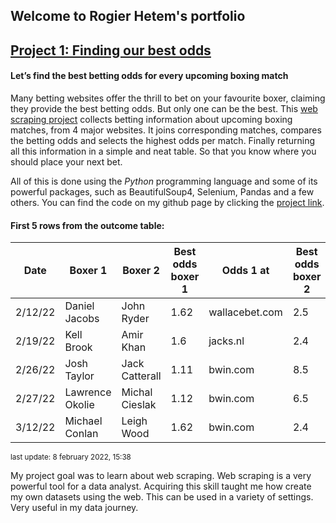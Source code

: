 ## Welcome to Rogier Hetem's portfolio

## [Project 1: Finding our best odds](https://github.com/Roggebroodje/betting_on_boxing_matches)
#### Let’s find the best betting odds for every upcoming boxing match
Many betting websites offer the thrill to bet on your favourite boxer, claiming they provide the best betting odds. But only one can be the best. This [web scraping project](https://github.com/Roggebroodje/betting_on_boxing_matches) collects betting information about upcoming boxing matches, from 4 major websites. It joins corresponding matches, compares the betting odds and selects the highest odds per match. Finally returning all this information in a simple and neat table. So that you know where you should place your next bet.

All of this is done using the _Python_ programming language and some of its powerful packages, such as BeautifulSoup4, Selenium, Pandas and a few others. You can find the code on my github page by clicking the [project link](https://github.com/Roggebroodje/betting_on_boxing_matches). 

#### First 5 rows from the outcome table:

 | Date | Boxer 1 | Boxer 2 | Best odds boxer 1 | Odds 1 at | Best odds boxer 2 | Odds 2 at | 
 | ------ | ------ | ------ | ------ | ------ | ------ | ------ | 
 | 2/12/22 |  Daniel Jacobs  |   John Ryder | 1.62 | wallacebet.com | 2.5 | bwin.com | 
 | 2/19/22 |  Kell Brook  |   Amir Khan | 1.6 | jacks.nl | 2.4 | wallacebet.com | 
 | 2/26/22 |  Josh Taylor  |   Jack Catterall | 1.11 | bwin.com | 8.5 | jacks.nl | 
 | 2/27/22 |  Lawrence Okolie  |   Michal Cieslak | 1.12 | bwin.com | 6.5 | jacks.nl | 
 | 3/12/22 |  Michael Conlan  |   Leigh Wood | 1.62 | bwin.com | 2.4 | jacks.nl | 

<sup> last update: 8 february 2022, 15:38 <sub>
 
My project goal was to learn about web scraping. Web scraping is a very powerful tool for a data analyst. Acquiring this skill taught me how create my own datasets using the web. This can be used in a variety of settings. Very useful in my data journey. 
